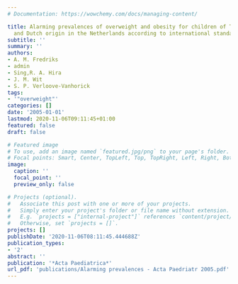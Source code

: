 ```yaml
---
# Documentation: https://wowchemy.com/docs/managing-content/

title: Alarming prevalences of overweight and obesity for children of Turkish, Moroccan
  and Dutch origin in the Netherlands according to international standards
subtitle: ''
summary: ''
authors:
- A. M. Fredriks
- admin
- Sing,R. A. Hira
- J. M. Wit
- S. P. Verloove-Vanhorick
tags:
- '"overweight"'
categories: []
date: '2005-01-01'
lastmod: 2020-11-06T09:11:45+01:00
featured: false
draft: false

# Featured image
# To use, add an image named `featured.jpg/png` to your page's folder.
# Focal points: Smart, Center, TopLeft, Top, TopRight, Left, Right, BottomLeft, Bottom, BottomRight.
image:
  caption: ''
  focal_point: ''
  preview_only: false

# Projects (optional).
#   Associate this post with one or more of your projects.
#   Simply enter your project's folder or file name without extension.
#   E.g. `projects = ["internal-project"]` references `content/project/deep-learning/index.md`.
#   Otherwise, set `projects = []`.
projects: []
publishDate: '2020-11-06T08:11:45.444688Z'
publication_types:
- '2'
abstract: ''
publication: '*Acta Paediatrica*'
url_pdf: 'publications/Alarming prevalences - Acta Paedriatr 2005.pdf'
---
```


